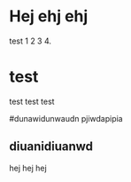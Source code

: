 # Hej ehj ehj 
test 1 2 3 4. 

# test 
test test test 

#dunawidunwaudn
pjiwdapipia
## diuanidiuanwd
hej hej hej 
